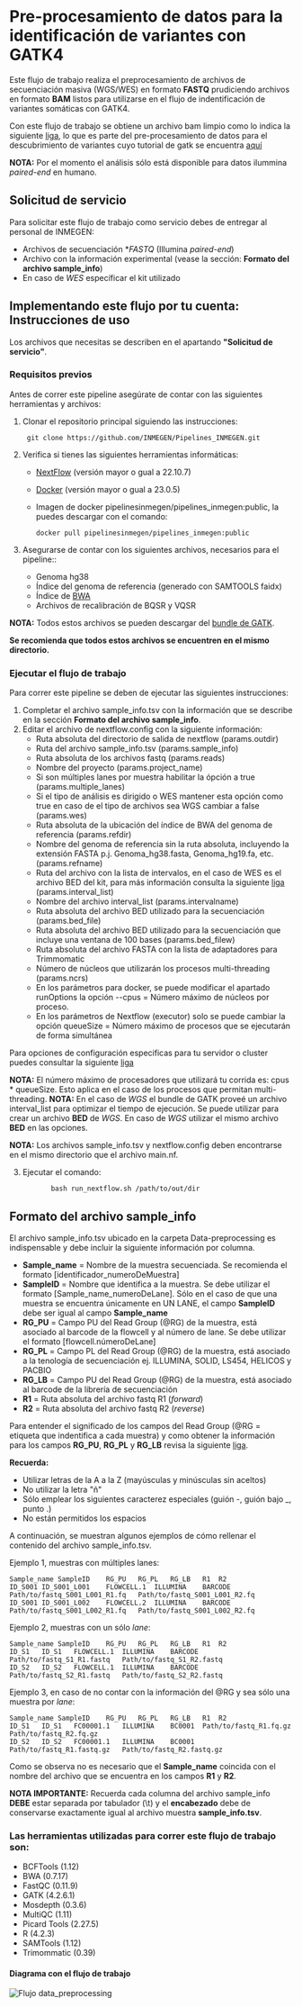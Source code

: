 # Pre-procesamiento de datos para la identificación de variantes con GATK4

Este flujo de trabajo realiza el preprocesamiento de archivos de secuenciación masiva (WGS/WES) en formato **FASTQ** prudiciendo archivos en formato **BAM** listos para utilizarse en el flujo de indentificación de variantes somáticas con GATK4. 

Con este flujo de trabajo se obtiene un archivo bam limpio como lo indica la siguiente [liga](https://gatk.broadinstitute.org/hc/en-us/articles/360039568932--How-to-Map-and-clean-up-short-read-sequence-data-efficiently), lo que es parte del pre-procesamiento de datos para el descubrimiento de variantes cuyo tutorial de gatk se encuentra [aquí](https://gatk.broadinstitute.org/hc/en-us/articles/360035535912-Data-pre-processing-for-variant-discovery) 

**NOTA:** Por el momento el análisis sólo está disponible para datos ilummina *paired-end* en humano.

## Solicitud de servicio

Para solicitar este flujo de trabajo como servicio debes de entregar al personal de INMEGEN: 

- Archivos de secuenciación **FASTQ* (Illumina *paired-end*)
- Archivo con la información experimental (vease la sección: **Formato del archivo sample_info**)
- En caso de *WES* específicar el kit utilizado

## Implementando este flujo por tu cuenta: Instrucciones de uso 

Los archivos que necesitas se describen en el apartando **"Solicitud de servicio"**.

### Requisitos previos
Antes de correr este pipeline asegúrate de contar con las siguientes herramientas y archivos:

1. Clonar el repositorio principal siguiendo las instrucciones:

		git clone https://github.com/INMEGEN/Pipelines_INMEGEN.git
 
2. Verifica si tienes las siguientes herramientas informáticas:
	- [NextFlow](https://www.nextflow.io/docs/latest/index.html) (versión mayor o gual a 22.10.7)
	- [Docker](https://docs.docker.com/) (versión mayor o gual a 23.0.5)
	- Imagen de docker pipelinesinmegen/pipelines_inmegen:public, la puedes descargar con el comando: 

          docker pull pipelinesinmegen/pipelines_inmegen:public

3. Asegurarse de contar con los siguientes archivos, necesarios para el pipeline::
	- Genoma hg38
	- Índice del genoma de referencia (generado con SAMTOOLS faidx)
	- Índice de [BWA](https://bio-bwa.sourceforge.net/bwa.shtml)
	- Archivos de recalibración de BQSR y VQSR

**NOTA:** Todos estos archivos se pueden descargar del [bundle de GATK](https://console.cloud.google.com/storage/browser/genomics-public-data/resources/broad/hg38/v0;tab=objects?prefix=&forceOnObjectsSortingFiltering=false). 

**Se recomienda que todos estos archivos se encuentren en el mismo directorio.**

### Ejecutar el flujo de trabajo

Para correr este pipeline se deben de ejecutar las siguientes instrucciones:

 1. Completar el archivo sample_info.tsv con la información que se describe en la sección **Formato del archivo sample_info**.
 2. Editar el archivo de nextflow.config con la siguiente información:
	- Ruta absoluta del directorio de salida de nextflow (params.outdir)
	- Ruta del archivo sample_info.tsv (params.sample_info)
	- Ruta absoluta de los archivos fastq (params.reads)
	- Nombre del proyecto (params.project_name)
	- Si son múltiples lanes por muestra habilitar la ópción a true (params.multiple_lanes)
	- Si el tipo de análisis es dirigido o WES mantener esta opción como true en caso de el tipo de archivos sea WGS cambiar a false (params.wes)
	- Ruta absoluta de la ubicación del índice de BWA del genoma de referencia (params.refdir)
	- Nombre del genoma de referencia sin la ruta absoluta, incluyendo la extensión FASTA p.j. Genoma_hg38.fasta, Genoma_hg19.fa, etc. (params.refname)
	- Ruta del archivo con la lista de intervalos, en el caso de WES es el archivo BED del kit, para más información consulta la siguiente [liga](https://gatk.broadinstitute.org/hc/en-us/articles/360035531852-Intervals-and-interval-lists) (params.interval_list)
	- Nombre del archivo interval_list (params.intervalname)
	- Ruta absoluta del archivo BED utilizado para la secuenciación (params.bed_file)
	- Ruta absoluta del archivo BED utilizado para la secuenciación que incluye una ventana de 100 bases (params.bed_filew)
	- Ruta absoluta del archivo FASTA con la lista de adaptadores para Trimmomatic
	- Número de núcleos que utilizarán los procesos multi-threading (params.ncrs)
	- En los parámetros para docker, se puede modificar el apartado runOptions la opción --cpus = Número máximo de núcleos por proceso.
	- En los parámetros de Nextflow (executor) solo se puede cambiar la opción queueSize = Número máximo de procesos que se ejecutarán de forma simultánea

Para opciones de configuración especificas para tu servidor o cluster puedes consultar la siguiente [liga](https://www.nextflow.io/docs/latest/config.html) 

**NOTA:** El número máximo de procesadores que utilizará tu corrida es: cpus * queueSize. Esto aplica en el caso de los procesos que permitan multi-threading.
**NOTA:** En el caso de *WGS* el bundle de GATK proveé un archivo interval_list para optimizar el tiempo de ejecución. Se puede utilizar para crear un archivo **BED** de *WGS*. En caso de *WGS* utilizar el mismo archivo **BED** en las opciones.

**NOTA:** Los archivos sample_info.tsv y nextflow.config deben encontrarse en el mismo directorio que el archivo main.nf.

  3. Ejecutar el comando: 

                bash run_nextflow.sh /path/to/out/dir

## Formato del archivo sample_info

El archivo sample_info.tsv ubicado en la carpeta Data-preprocessing es indispensable y debe incluir la siguiente información por columna.

- **Sample_name** = Nombre de la muestra secuenciada. Se recomienda el formato [identificador_numeroDeMuestra]
- **SampleID**    = Nombre que identifica a la muestra. Se debe utilizar el formato [Sample_name_numeroDeLane]. Sólo en el caso de que una muestra se encuentra únicamente en UN LANE, el campo **SampleID** debe ser igual al campo **Sample_name** 
- **RG_PU**       = Campo PU del Read Group (@RG) de la muestra, está asociado al barcode de la flowcell y al número de lane. Se debe utilizar el formato [flowcell.númeroDeLane] 
- **RG_PL**       = Campo PL del Read Group (@RG) de la muestra, está asociado a la tenología de secuenciación ej. ILLUMINA, SOLID, LS454, HELICOS y PACBIO 
- **RG_LB**       = Campo PU del Read Group (@RG) de la muestra, está asociado al barcode de la librería de secuenciación 
- **R1**          = Ruta absoluta del archivo fastq R1 (*forward*) 
- **R2**          = Ruta absoluta del archivo fastq R2 (*reverse*) 

Para entender el significado de los campos del Read Group (@RG = etiqueta que indentifica a cada muestra) y como obtener la información para los campos **RG_PU**, **RG_PL** y **RG_LB** revisa la siguiente [liga](https://gatk.broadinstitute.org/hc/en-us/articles/360035890671-Read-groups).

**Recuerda:** 
- Utilizar letras de la A a la Z (mayúsculas y minúsculas sin aceltos)
- No utilizar la letra "ñ"
- Sólo emplear los siguientes caracterez especiales (guión -, guión bajo _, punto .)
- No están permitidos los espacios 

A continuación, se muestran algunos ejemplos de cómo rellenar el contenido del archivo sample_info.tsv.

Ejemplo 1, muestras con múltiples lanes:
 
	Sample_name	SampleID	RG_PU	RG_PL	RG_LB	R1	R2
	ID_S001	ID_S001_L001	FLOWCELL.1	ILLUMINA	BARCODE	Path/to/fastq_S001_L001_R1.fq	Path/to/fastq_S001_L001_R2.fq
	ID_S001	ID_S001_L002	FLOWCELL.2	ILLUMINA	BARCODE	Path/to/fastq_S001_L002_R1.fq	Path/to/fastq_S001_L002_R2.fq

Ejemplo 2, muestras con un sólo *lane*:

	Sample_name	SampleID	RG_PU	RG_PL	RG_LB	R1	R2
	ID_S1	ID_S1	FLOWCELL.1	ILLUMINA	BARCODE	Path/to/fastq_S1_R1.fastq	Path/to/fastq_S1_R2.fastq
	ID_S2	ID_S2	FLOWCELL.1	ILLUMINA	BARCODE	Path/to/fastq_S2_R1.fastq	Path/to/fastq_S2_R2.fastq

Ejemplo 3, en caso de no contar con la información del @RG y sea sólo una muestra por *lane*:

	Sample_name	SampleID	RG_PU	RG_PL	RG_LB	R1	R2
	ID_S1	ID_S1	FC00001.1	ILLUMINA	BC0001	Path/to/fastq_R1.fq.gz	Path/to/fastq_R2.fq.gz
	ID_S2	ID_S2	FC00001.1	ILLUMINA	BC0001	Path/to/fastq_R1.fastq.gz	Path/to/fastq_R2.fastq.gz

Como se observa no es necesario que el **Sample_name** coincida con el nombre del archivo que se encuentra en los campos **R1** y **R2**.

**NOTA IMPORTANTE:** Recuerda cada columna del archivo sample_info **DEBE** estar separada por tabulador (\t) y el **encabezado** debe de conservarse exactamente igual al archivo muestra **sample_info.tsv**.

### Las herramientas utilizadas para correr este flujo de trabajo son:

 - BCFTools (1.12)
 - BWA (0.7.17)
 - FastQC (0.11.9)
 - GATK (4.2.6.1)
 - Mosdepth (0.3.6)
 - MultiQC (1.11)
 - Picard Tools (2.27.5)
 - R (4.2.3)
 - SAMTools (1.12)
 - Trimommatic (0.39)

#### Diagrama con el flujo de trabajo 

![Flujo data_preprocessing](../flowcharts/flujo_DP.PNG)
